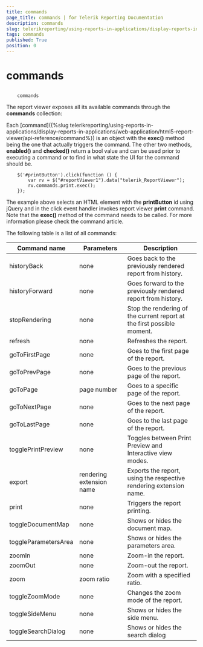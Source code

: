 ```yaml
---
title: commands
page_title: commands | for Telerik Reporting Documentation
description: commands
slug: telerikreporting/using-reports-in-applications/display-reports-in-applications/web-application/html5-report-viewer/api-reference/reportviewer/properties/commands
tags: commands
published: True
position: 0
---
```


# commands



## 
        commands
      

The report viewer exposes all its available commands through the __commands__ collection:
        

Each [command]({%slug telerikreporting/using-reports-in-applications/display-reports-in-applications/web-application/html5-report-viewer/api-reference/command%}) is an object with the 
              __exec()__ method being the one that actually triggers the command. The other two methods, 
              __enabled()__ and __checked()__ return a bool value and can be used 
              prior to executing a command or to find in what state the UI for the command should be.
          

	
        $('#printButton').click(function () {
            var rv = $("#reportViewer1").data("telerik_ReportViewer");
            rv.commands.print.exec();
        });
        



The example above selects an HTML element with the __printButton__ id using jQuery and in the click event
          handler invokes report viewer __print__ command. Note that the __exec()__ method of the command needs to be
          called. For more information please check the command article.
        

The following table is a list of all commands:
        


| Command name | Parameters | Description |
| ------ | ------ | ------ |
|historyBack|none|Goes back to the previously rendered report from history.|
|historyForward|none|Goes forward to the previously rendered report from history.|
|stopRendering|none|Stop the rendering of the current report at the first possible moment.|
|refresh|none|Refreshes the report.|
|goToFirstPage|none|Goes to the first page of the report.|
|goToPrevPage|none|Goes to the previous page of the report.|
|goToPage|page number|Goes to a specific page of the report.|
|goToNextPage|none|Goes to the next page of the report.|
|goToLastPage|none|Goes to the last page of the report.|
|togglePrintPreview|none|Toggles between Print Preview and Interactive view modes.|
|export|rendering extension name|Exports the report, using the respective rendering extension name.|
|print|none|Triggers the report printing.|
|toggleDocumentMap|none|Shows or hides the document map.|
|toggleParametersArea|none|Shows or hides the parameters area.|
|zoomIn|none|Zoom-in the report.|
|zoomOut|none|Zoom-out the report.|
|zoom|zoom ratio|Zoom with a specified ratio.|
|toggleZoomMode|none|Changes the zoom mode of the report.|
|toggleSideMenu|none|Shows or hides the side menu.|
|toggleSearchDialog|none|Shows or hides the search dialog|



